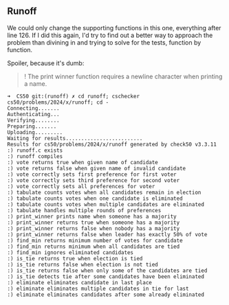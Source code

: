## Runoff

We could only change the supporting functions in this one, everything after line
126\. If I did this again, I'd try to find out a better way to approach the
problem than divining in and trying to solve for the tests, function by
function.

Spoiler, because it's dumb:

> ! The print winner function requires a newline character when printing a name.

```
➜  CS50 git:(runoff) ✗ cd runoff; cschecker cs50/problems/2024/x/runoff; cd -
Connecting.......
Authenticating...
Verifying........
Preparing.......
Uploading.........
Waiting for results.........................
Results for cs50/problems/2024/x/runoff generated by check50 v3.3.11
:) runoff.c exists
:) runoff compiles
:) vote returns true when given name of candidate
:) vote returns false when given name of invalid candidate
:) vote correctly sets first preference for first voter
:) vote correctly sets third preference for second voter
:) vote correctly sets all preferences for voter
:) tabulate counts votes when all candidates remain in election
:) tabulate counts votes when one candidate is eliminated
:) tabulate counts votes when multiple candidates are eliminated
:) tabulate handles multiple rounds of preferences
:) print_winner prints name when someone has a majority
:) print_winner returns true when someone has a majority
:) print_winner returns false when nobody has a majority
:) print_winner returns false when leader has exactly 50% of vote
:) find_min returns minimum number of votes for candidate
:) find_min returns minimum when all candidates are tied
:) find_min ignores eliminated candidates
:) is_tie returns true when election is tied
:) is_tie returns false when election is not tied
:) is_tie returns false when only some of the candidates are tied
:) is_tie detects tie after some candidates have been eliminated
:) eliminate eliminates candidate in last place
:) eliminate eliminates multiple candidates in tie for last
:) eliminate eliminates candidates after some already eliminated
```
